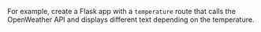 For example, create a Flask app with a `temperature` route that calls the OpenWeather API and displays different text depending on the temperature.

